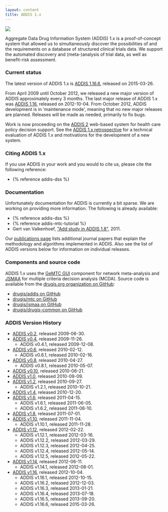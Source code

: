 ```yaml
---
layout: content
title: ADDIS 1.x
---
```


<img src="/images/addis1/addis.png" class="screen-shot right">

Aggregate Data Drug Information System (ADDIS) 1.x is a proof-of-concept system that allowed us to simultaneously discover the possibilities of and the requirements on a database of structured clinical trials data.
We support the automated discovery and (meta-)analysis of trial data, as well as benefit-risk assessment.

### Current status

The latest version of ADDIS 1.x is [ADDIS 1.16.6](/software/addis1/addis1.16), released on 2015-03-26.

From April 2009 until October 2012, we released a new major version of ADDIS approximately every 3 months.
The last major release of ADDIS 1.x was [ADDIS 1.16](/software/addis1/addis1.16), released on 2012-10-04.
From October 2012, ADDIS development is in 'maintenance mode', meaning that no new major releases are planned.
Releases will be made as needed, primarily to fix bugs.

Work is now proceeding on the [ADDIS 2](/software/addis2) web-based system for health care policy decision support.
See the [ADDIS 1.x retrospective](/software/addis1/retrospective) for a technical evaluation of ADDIS 1.x and motivations for the development of a new system.

### Citing ADDIS 1.x

If you use ADDIS in your work and you would to cite us, please cite the following reference:

 - {% reference addis-dss %}

### Documentation

Unfortunately documentation for ADDIS is currently a bit sparse.
We are working on providing more information.
The following is already available:

 - {% reference addis-dss %}
 - {% reference addis-mtc-tutorial %}
 - Gert van Valkenhoef, ["Add study in ADDIS 1.8"](http://vimeo.com/25770968), 2011.

Our [publications page](/research/publications) lists additional journal papers that explain the methodology and algorithms implemented in ADDIS.
Also see the list of ADDIS versions below for information on individual releases.

### Components and source code

ADDIS 1.x uses the [GeMTC GUI](/software/addis1/gemtc) component for network meta-analysis and [JSMAA](http://smaa.fi/jsmaa) for multiple criteria decision analysis (MCDA).
Source code is available from the [drugis.org organization on GitHub](https://github.com/drugis/):

 - [drugis/addis on GitHub](https://github.com/drugis/addis)
 - [drugis/mtc on GitHub](https://github.com/drugis/mtc)
 - [drugis/jsmaa on GitHub](https://github.com/drugis/jsmaa)
 - [drugis/drugis-common on GitHub](https://github.com/drugis/drugis-common)

### ADDIS Version History

  - [ADDIS v0.2](/software/addis1/addis0.2 "ADDIS v0.2"), released 2009-06-30.
  - [ADDIS v0.4](/software/addis1/addis0.4 "ADDIS v0.4"), released 2009-11-26.
      - ADDIS v0.4.1, released 2009-12-08.
  - [ADDIS v0.6](/software/addis1/addis0.6 "ADDIS v0.6"), released 2010-02-12.
      - ADDIS v0.6.1, released 2010-02-16.
  - [ADDIS v0.8](/software/addis1/addis0.8 "ADDIS v0.8"), released 2010-04-27.
      - ADDIS v0.8.1, released 2010-05-07.
  - [ADDIS v0.10](/software/addis1/addis0.10 "ADDIS v0.10"), released 2010-06-21.
  - [ADDIS v1.0](/software/addis1/addis1.0 "ADDIS v1.0"), released 2010-09-09.
  - [ADDIS v1.2](/software/addis1/addis1.2 "ADDIS v1.2"), released 2010-09-27.
      - ADDIS v1.2.1, released 2010-10-21.
  - [ADDIS v1.4](/software/addis1/addis1.4 "ADDIS v1.4"), released 2010-12-20.
  - [ADDIS v1.6](/software/addis1/addis1.6 "ADDIS v1.6"), released 2011-04-15.
      - ADDIS v1.6.1, released 2011-06-05.
      - ADDIS v1.6.2, released 2011-06-10.
  - [ADDIS v1.8](/software/addis1/addis1.8 "ADDIS v1.8"), released 2011-07-01.
  - [ADDIS v1.10](/software/addis1/addis1.10 "ADDIS v1.10"), released 2011-11-04.
      - ADDIS v1.10.1, released 2011-11-28.
  - [ADDIS v1.12](/software/addis1/addis1.12 "ADDIS v1.12"), released 2012-02-22.
      - ADDIS v1.12.1, released 2012-03-16.
      - ADDIS v1.12.2, released 2012-03-29.
      - ADDIS v1.12.3, released 2012-04-25.
      - ADDIS v1.12.4, released 2012-05-14.
      - ADDIS v1.12.5, released 2012-05-22.
  - [ADDIS v1.14](/software/addis1/addis1.14 "ADDIS v1.14"), released 2012-06-11.
      - ADDIS v1.14.1, released 2012-08-01.
  - [ADDIS v1.16](/software/addis1/addis1.16 "ADDIS v1.16"), released 2012-10-04.
      - ADDIS v1.16.1, released 2012-10-15.
      - ADDIS v1.16.2, released 2012-12-03.
      - ADDIS v1.16.3, released 2013-01-21.
      - ADDIS v1.16.4, released 2013-07-18.
      - ADDIS v1.16.5, released 2013-09-20.
      - ADDIS v1.16.6, released 2015-03-26.
